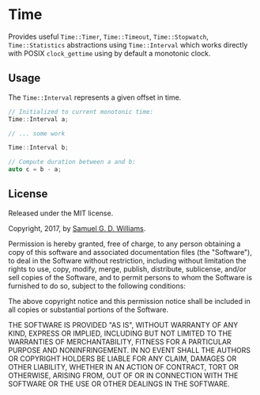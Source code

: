 # Time

Provides useful `Time::Timer`, `Time::Timeout`, `Time::Stopwatch`, `Time::Statistics` abstractions using `Time::Interval` which works directly with POSIX `clock_gettime` using by default a monotonic clock.

## Usage

The `Time::Interval` represents a given offset in time.

```c++
// Initialized to current monotonic time:
Time::Interval a;

// ... some work

Time::Interval b;

// Compute duration between a and b:
auto c = b - a;
```

## License

Released under the MIT license.

Copyright, 2017, by [Samuel G. D. Williams](http://www.codeotaku.com/samuel-williams).

Permission is hereby granted, free of charge, to any person obtaining a copy
of this software and associated documentation files (the "Software"), to deal
in the Software without restriction, including without limitation the rights
to use, copy, modify, merge, publish, distribute, sublicense, and/or sell
copies of the Software, and to permit persons to whom the Software is
furnished to do so, subject to the following conditions:

The above copyright notice and this permission notice shall be included in
all copies or substantial portions of the Software.

THE SOFTWARE IS PROVIDED "AS IS", WITHOUT WARRANTY OF ANY KIND, EXPRESS OR
IMPLIED, INCLUDING BUT NOT LIMITED TO THE WARRANTIES OF MERCHANTABILITY,
FITNESS FOR A PARTICULAR PURPOSE AND NONINFRINGEMENT. IN NO EVENT SHALL THE
AUTHORS OR COPYRIGHT HOLDERS BE LIABLE FOR ANY CLAIM, DAMAGES OR OTHER
LIABILITY, WHETHER IN AN ACTION OF CONTRACT, TORT OR OTHERWISE, ARISING FROM,
OUT OF OR IN CONNECTION WITH THE SOFTWARE OR THE USE OR OTHER DEALINGS IN
THE SOFTWARE.
